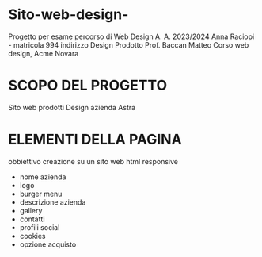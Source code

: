 # Sito-web-design-
Progetto per esame percorso di Web Design
A. A. 2023/2024
Anna Raciopi - matricola 994
indirizzo Design Prodotto
Prof. Baccan Matteo
Corso web design, Acme Novara

# SCOPO DEL PROGETTO
Sito web prodotti Design azienda Astra

# ELEMENTI DELLA PAGINA
obbiettivo creazione su un sito web html responsive 
- nome azienda
- logo 
- burger menu
- descrizione azienda
- gallery
- contatti
- profili social
- cookies
- opzione acquisto
